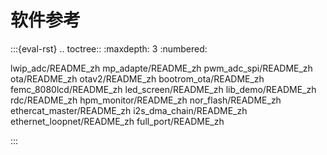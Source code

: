 # 软件参考

:::{eval-rst}
.. toctree::
   :maxdepth: 3
   :numbered:

   lwip_adc/README_zh
   mp_adapte/README_zh
   pwm_adc_spi/README_zh
   ota/README_zh
   otav2/README_zh
   bootrom_ota/README_zh
   femc_8080lcd/README_zh
   led_screen/README_zh
   lib_demo/README_zh
   rdc/README_zh
   hpm_monitor/README_zh
   nor_flash/README_zh
   ethercat_master/README_zh
   i2s_dma_chain/README_zh
   ethernet_loopnet/README_zh
   full_port/README_zh

:::
